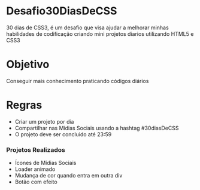 # Desafio30DiasDeCSS
 30 dias de CSS3, é um desafio que visa ajudar a melhorar minhas habilidades de codificação criando mini projetos diarios utilizando HTML5 e CSS3
 # Objetivo
 Conseguir mais conhecimento praticando códigos diários
 # Regras
 <ul>
 <li>Criar um projeto por dia </li>
 <li> Compartilhar nas Mídias Sociais usando a hashtag #30diasDeCSS</li>
 <li>O projeto deve ser concluido até 23:59</li>
 </ul>
 <h3>Projetos Realizados</h3>
 <ul>
 <li> Ícones de Mídias Sociais</li>
 <li> Loader animado</li>
 <li> Mudança de cor quando entra em outra div</li>
 <li> Botão com efeito</li>
 